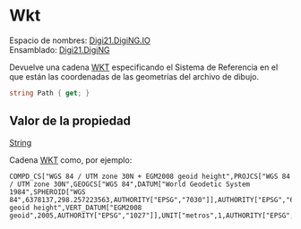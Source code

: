 # Wkt

Espacio de nombres: [Digi21.DigiNG.IO](../../../)  
Ensamblado: [Digi21.DigiNG](../../../../)

Devuelve una cadena [WKT](https://es.wikipedia.org/wiki/Well_Known_Text#Sistemas_de_referencia_espacial) especificando el Sistema de Referencia en el que están las coordenadas de las geometrías del archivo de dibujo.

```csharp
string Path { get; }
```

## Valor de la propiedad

[String](https://docs.microsoft.com/en-us/dotnet/api/system.string?view=net-5.0)

Cadena [WKT](https://es.wikipedia.org/wiki/Well_Known_Text#Sistemas_de_referencia_espacial) como, por ejemplo:

```text
COMPD_CS["WGS 84 / UTM zone 30N + EGM2008 geoid height",PROJCS["WGS 84 / UTM zone 30N",GEOGCS["WGS 84",DATUM["World Geodetic System 1984",SPHEROID["WGS 84",6378137,298.257223563,AUTHORITY["EPSG","7030"]],AUTHORITY["EPSG","6326"]],PRIMEM["Greenwich",0,AUTHORITY["EPSG","8901"]],UNIT["grados",0.01745329251994328,AUTHORITY["EPSG","9122"]],AXIS["Lat",North],AXIS["Long",East],AUTHORITY["EPSG","4326"]],PROJECTION["Transverse_Mercator"],PARAMETER["latitude_of_origin",0],PARAMETER["central_meridian",-2.999999999999997],PARAMETER["scale_factor",0.9996],PARAMETER["false_easting",500000],PARAMETER["false_northing",0],PARAMETER["semi_major",6378137],PARAMETER["semi_minor",6356752.314245179],UNIT["metros",1,AUTHORITY["EPSG","9001"]],AXIS["E",East],AXIS["N",North],AUTHORITY["EPSG","32630"]],VERT_CS["EGM2008 geoid height",VERT_DATUM["EGM2008 geoid",2005,AUTHORITY["EPSG","1027"]],UNIT["metros",1,AUTHORITY["EPSG","9001"]],AXIS["H",Up],AUTHORITY["EPSG","3855"]]]
```



